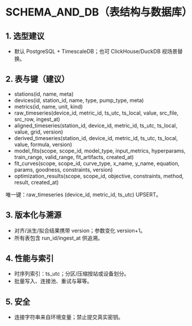 # SCHEMA_AND_DB（表结构与数据库）

## 1. 选型建议
- 默认 PostgreSQL + TimescaleDB；也可 ClickHouse/DuckDB 视场景替换。

## 2. 表与键（建议）
- stations(id, name, meta)
- devices(id, station_id, name, type, pump_type, meta)
- metrics(id, name, unit, kind)
- raw_timeseries(device_id, metric_id, ts_utc, ts_local, value, src_file, src_row, ingest_at)
- aligned_timeseries(station_id, device_id, metric_id, ts_utc, ts_local, value, grid, version)
- derived_timeseries(station_id, device_id, metric_id, ts_utc, ts_local, value, formula, version)
- model_fits(scope, scope_id, model_type, input_metrics, hyperparams, train_range, valid_range, fit_artifacts, created_at)
- fit_curves(scope, scope_id, curve_type, x_name, y_name, equation, params, goodness, constraints, version)
- optimization_results(scope, scope_id, objective, constraints, method, result, created_at)

唯一键：raw_timeseries (device_id, metric_id, ts_utc) UPSERT。

## 3. 版本化与溯源
- 对齐/派生/拟合结果携带 version；参数变化 version+1。
- 所有表包含 run_id/ingest_at 供追溯。

## 4. 性能与索引
- 时序列索引：ts_utc；分区/压缩按站或设备划分。
- 批量写入、连接池、重试与幂等。

## 5. 安全
- 连接字符串来自环境变量；禁止提交真实密钥。

